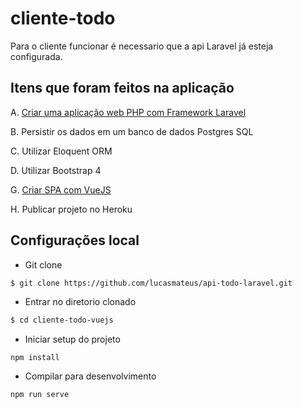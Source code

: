 # cliente-todo
Para o cliente funcionar é necessario que a api Laravel já esteja configurada.

## Itens que foram feitos na aplicação
A. [Criar uma aplicação web PHP com Framework Laravel](https://github.com/lucasmateus/api-todo-laravel)

B. Persistir os dados em um banco de dados Postgres SQL

C. Utilizar Eloquent ORM

D. Utilizar Bootstrap 4

G. [Criar SPA com VueJS](https://github.com/lucasmateus/cliente-todo-vuejs)

H. Publicar projeto no Heroku

## Configurações local

- Git clone
```sh
$ git clone https://github.com/lucasmateus/api-todo-laravel.git
```
- Entrar no diretorio clonado
```sh
$ cd cliente-todo-vuejs
```
- Iniciar setup do projeto
```
npm install
```

- Compilar para desenvolvimento
```
npm run serve
```
